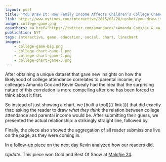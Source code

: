 ```yaml
---
layout: post
title: 'You Draw It: How Family Income Affects Children’s College Chances'
link: https://www.nytimes.com/interactive/2015/05/28/upshot/you-draw-it-how-family-income-affects-childrens-college-chances.html
image: college-game.png
coauthors: <a href="https://twitter.com/amandacox">Amanda Cox</a> & <a href="https://kpq.github.io/">Kevin Quealy</a>
publication: NYT
tags: interactive, game, education, social, chart, linechart
images:
    - college-game-big.png
    - college-chart-game-1.png
    - college-chart-game-2.png
    - college-chart-game-3.png
---
```


After obtaining a unique dataset that gave new insights on how the likelyhood of college attendance correlates to parental income, my colleages Amanda Cox and Kevin Quealy had the idea that the surprising nature of this correlation is more compelling after one has been forced to think about it first.

So instead of just showing a chart, we [built a tool]({{ link }}) that did exactly that: asking the reader to draw _what they think_ the relation between college attendance and parental income would be. After submitting their guess, we presented the actual relationship: a strikingly straight line, followed by.

Finally, the piece also showed the aggregation of all reader submissions live on the page, as they were coming in.

In a [follow-up piece](https://www.nytimes.com/interactive/2015/06/02/upshot/gauging-income-and-college-prospects-how-our-readers-did.html) on the next day Kevin analyzed how our readers did.

_Update:_ This piece won Gold and Best Of Show at [Malofjie 24](https://www.malofiejgraphics.com/wp-content/uploads/2016/03/M24_-AWARDS-LIST_OK.pdf).

